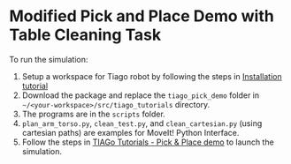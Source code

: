 # Modified Pick and Place Demo with Table Cleaning Task

To run the simulation:
  1. Setup a workspace for Tiago robot by following the steps in [Installation tutorial](https://wiki.ros.org/Robots/TIAGo/Tutorials/Installation/InstallUbuntuAndROS)
  2. Download the package and replace the `tiago_pick_demo` folder in `~/<your-workspace>/src/tiago_tutorials` directory.
  3. The programs are in the `scripts` folder.
  4. `plan_arm_torso.py`, `clean_test.py`, and `clean_cartesian.py` (using cartesian paths) are examples for MoveIt! Python Interface.
  5. Follow the steps in [TIAGo Tutorials - Pick & Place demo](https://wiki.ros.org/Robots/TIAGo/Tutorials/MoveIt/Pick_place) to launch the simulation.
